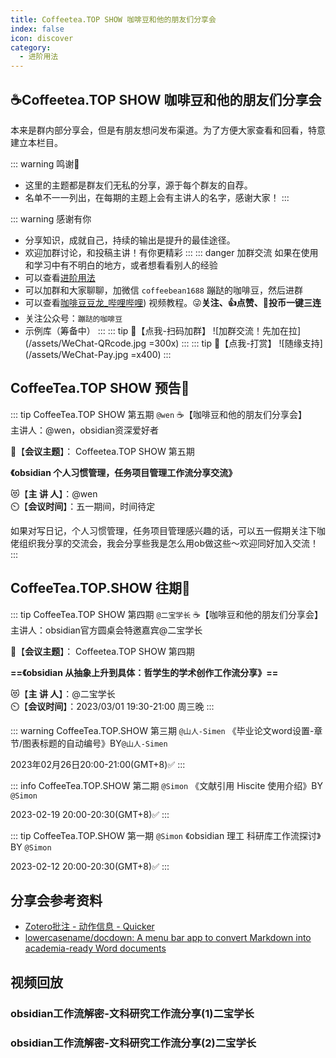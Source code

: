 ```yaml
---
title: Coffeetea.TOP SHOW 咖啡豆和他的朋友们分享会
index: false
icon: discover
category:
  - 进阶用法
---
```

## ☕Coffeetea.TOP SHOW 咖啡豆和他的朋友们分享会
本来是群内部分享会，但是有朋友想问发布渠道。为了方便大家查看和回看，特意建立本栏目。

::: warning 鸣谢📢
- 这里的主题都是群友们无私的分享，源于每个群友的自荐。
- 名单不一一列出，在每期的主题上会有主讲人的名字，感谢大家！
:::

::: warning 感谢有你
- 分享知识，成就自己，持续的输出是提升的最佳途径。
- 欢迎加群讨论，和投稿主讲！有你更精彩
:::
::: danger 加群交流
如果在使用和学习中有不明白的地方，或者想看看别人的经验
- 可以查看[进阶用法](/zh/advanced)
- 可以加群和大家聊聊，加微信 `coffeebean1688` 蹦跶的咖啡豆，然后进群
- 可以查看[咖啡豆豆龙_哔哩哔哩](https://space.bilibili.com/618777356)) 视频教程。😜**关注、👍点赞、📀投币一键三连**
- 关注公众号：`蹦跶的咖啡豆`
- 示例库（筹备中）
:::
::: tip 🌱【点我-扫码加群】
![加群交流！先加在拉](/assets/WeChat-QRcode.jpg =300x) 
::: 
::: tip 🍻【点我-打赏】
![随缘支持](/assets/WeChat-Pay.jpg =x400)
::: 


## CoffeeTea.TOP SHOW 预告📢
::: tip CoffeeTea.TOP SHOW 第五期 `@wen`
☕【咖啡豆和他的朋友们分享会】  
主讲人：@wen，obsidian资深爱好者

🍖【**会议主题**】： Coffeetea.TOP SHOW 第五期

**《obsidian 个人习惯管理，任务项目管理工作流分享交流》**

😻【**主 讲 人**】：@wen  
⏲️【**会议时间**】：五一期间，时间待定

如果对写日记，个人习惯管理，任务项目管理感兴趣的话，可以五一假期关注下咖佬组织我分享的交流会，我会分享些我是怎么用ob做这些～欢迎同好加入交流！
:::

## CoffeeTea.TOP.SHOW 往期🚀
::: tip CoffeeTea.TOP SHOW 第四期 `@二宝学长`
☕【咖啡豆和他的朋友们分享会】  
主讲人：obsidian官方圆桌会特邀嘉宾@二宝学长

🍖【**会议主题**】：
Coffeetea.TOP SHOW 第四期

**==《obsidian 从抽象上升到具体：哲学生的学术创作工作流分享》==**

😻【**主 讲 人**】：@二宝学长  
⏲️【**会议时间**】：2023/03/01 19:30-21:00 周三晚
:::

::: warning CoffeeTea.TOP.SHOW 第三期 `@山人-Simen`
《毕业论文word设置-章节/图表标题的自动编号》BY`@山人-Simen`

2023年02月26日20:00-21:00(GMT+8)✅
:::

::: info CoffeeTea.TOP.SHOW 第二期 `@Simon`
《文献引用 Hiscite 使用介绍》BY `@Simon`

2023-02-19 20:00-20:30(GMT+8)✅
:::


::: tip CoffeeTea.TOP.SHOW 第一期 `@Simon`
《obsidian 理工 科研库工作流探讨》BY `@Simon`

2023-02-12 20:00-20:30(GMT+8)✅
:::


## 分享会参考资料
- [Zotero批注 - 动作信息 - Quicker](https://getquicker.net/Sharedaction?code=f1cc5785-c68f-4bee-4729-08da2019a39f)
- [lowercasename/docdown: A menu bar app to convert Markdown into academia-ready Word documents](https://github.com/lowercasename/docdown)


## 视频回放
### obsidian工作流解密-文科研究工作流分享(1)二宝学长

<BiliBili bvid="BV1gX4y167d1"/>

### obsidian工作流解密-文科研究工作流分享(2)二宝学长

<BiliBili bvid="BV1kt411o7C3" />
